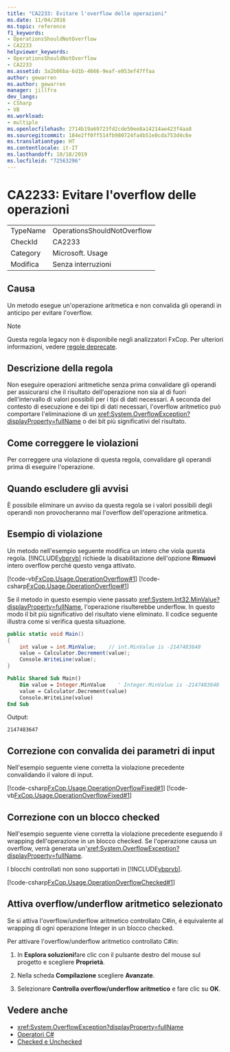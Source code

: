 ```yaml
---
title: "CA2233: Evitare l'overflow delle operazioni"
ms.date: 11/04/2016
ms.topic: reference
f1_keywords:
- OperationsShouldNotOverflow
- CA2233
helpviewer_keywords:
- OperationsShouldNotOverflow
- CA2233
ms.assetid: 3a2b06ba-6d1b-4666-9eaf-e053ef47ffaa
author: gewarren
ms.author: gewarren
manager: jillfra
dev_langs:
- CSharp
- VB
ms.workload:
- multiple
ms.openlocfilehash: 2714b19a69723fd2cde50ee8a14214ae423f4aa8
ms.sourcegitcommit: 184e2ff0ff514fb980724fa4b51e0cda753d4c6e
ms.translationtype: HT
ms.contentlocale: it-IT
ms.lasthandoff: 10/18/2019
ms.locfileid: "72563296"
---
```

# <a name="ca2233-operations-should-not-overflow"></a>CA2233: Evitare l'overflow delle operazioni

|||
|-|-|
|TypeName|OperationsShouldNotOverflow|
|CheckId|CA2233|
|Category|Microsoft. Usage|
|Modifica|Senza interruzioni|

## <a name="cause"></a>Causa
Un metodo esegue un'operazione aritmetica e non convalida gli operandi in anticipo per evitare l'overflow.

> [!NOTE]
> Questa regola legacy non è disponibile negli analizzatori FxCop. Per ulteriori informazioni, vedere [regole deprecate](fxcop-rule-port-status.md#deprecated-rules).

## <a name="rule-description"></a>Descrizione della regola

Non eseguire operazioni aritmetiche senza prima convalidare gli operandi per assicurarsi che il risultato dell'operazione non sia al di fuori dell'intervallo di valori possibili per i tipi di dati necessari. A seconda del contesto di esecuzione e dei tipi di dati necessari, l'overflow aritmetico può comportare l'eliminazione di un <xref:System.OverflowException?displayProperty=fullName> o dei bit più significativi del risultato.

## <a name="how-to-fix-violations"></a>Come correggere le violazioni

Per correggere una violazione di questa regola, convalidare gli operandi prima di eseguire l'operazione.

## <a name="when-to-suppress-warnings"></a>Quando escludere gli avvisi

È possibile eliminare un avviso da questa regola se i valori possibili degli operandi non provocheranno mai l'overflow dell'operazione aritmetica.

## <a name="example-of-a-violation"></a>Esempio di violazione

Un metodo nell'esempio seguente modifica un intero che viola questa regola. [!INCLUDE[vbprvb](../code-quality/includes/vbprvb_md.md)] richiede la disabilitazione dell'opzione **Rimuovi** intero overflow perché questo venga attivato.

[!code-vb[FxCop.Usage.OperationOverflow#1](../code-quality/codesnippet/VisualBasic/ca2233-operations-should-not-overflow_1.vb)]
[!code-csharp[FxCop.Usage.OperationOverflow#1](../code-quality/codesnippet/CSharp/ca2233-operations-should-not-overflow_1.cs)]

Se il metodo in questo esempio viene passato <xref:System.Int32.MinValue?displayProperty=fullName>, l'operazione risulterebbe underflow. In questo modo il bit più significativo del risultato viene eliminato. Il codice seguente illustra come si verifica questa situazione.

```csharp
public static void Main()
{
    int value = int.MinValue;    // int.MinValue is -2147483648
    value = Calculator.Decrement(value);
    Console.WriteLine(value);
}
```

```vb
Public Shared Sub Main()
    Dim value = Integer.MinValue    ' Integer.MinValue is -2147483648
    value = Calculator.Decrement(value)
    Console.WriteLine(value)
End Sub
```

Output:

```text
2147483647
```

## <a name="fix-with-input-parameter-validation"></a>Correzione con convalida dei parametri di input

Nell'esempio seguente viene corretta la violazione precedente convalidando il valore di input.

[!code-csharp[FxCop.Usage.OperationOverflowFixed#1](../code-quality/codesnippet/CSharp/ca2233-operations-should-not-overflow_2.cs)]
[!code-vb[FxCop.Usage.OperationOverflowFixed#1](../code-quality/codesnippet/VisualBasic/ca2233-operations-should-not-overflow_2.vb)]

## <a name="fix-with-a-checked-block"></a>Correzione con un blocco checked

Nell'esempio seguente viene corretta la violazione precedente eseguendo il wrapping dell'operazione in un blocco checked. Se l'operazione causa un overflow, verrà generata un'<xref:System.OverflowException?displayProperty=fullName>.

I blocchi controllati non sono supportati in [!INCLUDE[vbprvb](../code-quality/includes/vbprvb_md.md)].

[!code-csharp[FxCop.Usage.OperationOverflowChecked#1](../code-quality/codesnippet/CSharp/ca2233-operations-should-not-overflow_3.cs)]

## <a name="turn-on-checked-arithmetic-overflowunderflow"></a>Attiva overflow/underflow aritmetico selezionato

Se si attiva l'overflow/underflow aritmetico controllato C#in, è equivalente al wrapping di ogni operazione Integer in un blocco checked.

Per attivare l'overflow/underflow aritmetico controllato C#in:

1. In **Esplora soluzioni**fare clic con il pulsante destro del mouse sul progetto e scegliere **Proprietà**.

2. Nella scheda **Compilazione** scegliere **Avanzate**.

3. Selezionare **Controlla overflow/underflow aritmetico** e fare clic su **OK**.

## <a name="see-also"></a>Vedere anche

- <xref:System.OverflowException?displayProperty=fullName>
- [Operatori C#](/dotnet/csharp/language-reference/operators/index)
- [Checked e Unchecked](/dotnet/csharp/language-reference/keywords/checked-and-unchecked)
